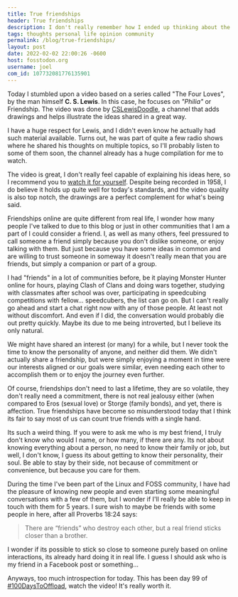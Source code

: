 ```yaml
---
title: True friendships
header: True friendships
description: I don't really remember how I ended up thinking about the friends I have, the meaning of true friendship and the contrast with online interactions
tags: thoughts personal life opinion community
permalink: /blog/true-friendships/
layout: post
date: 2022-02-02 22:00:26 -0600
host: fosstodon.org
username: joel
com_id: 107732081776135901
---
```


Today I stumbled upon a video based on a series called "The Four Loves", by the man himself **C. S. Lewis**. In this case, he focuses on *"Philia"* or Friendship. The video was done by [CSLewisDoodle](https://www.youtube.com/channel/UCw-kYN6wWXWDyp_lB0wnlxw), a channel that adds drawings and helps illustrate the ideas shared in a great way.

I have a huge respect for Lewis, and I didn't even know he actually had such material available. Turns out, he was part of quite a few radio shows where he shared his thoughts on multiple topics, so I'll probably listen to some of them soon, the channel already has a huge compilation for me to watch.

The video is great, I don't really feel capable of explaining his ideas here, so I recommend you to [watch it for yourself](https://youtube.com/watch?v=3hM4izbColg). Despite being recorded in 1958, I do believe it holds up quite well for today's standards, and the video quality is also top notch, the drawings are a perfect complement for what's being said.

Friendships online are quite different from real life, I wonder how many people I've talked to due to this blog or just in other communities that I am a part of I could consider a friend. I, as well as many others, feel pressured to call someone a friend simply because you don't dislike someone, or enjoy talking with them. But just because you have some ideas in common and are willing to trust someone in someway it doesn't really mean that you are friends, but simply a companion or part of a group.

I had "friends" in a lot of communities before, be it playing Monster Hunter online for hours, playing Clash of Clans and doing wars together, studying with classmates after school was over, participating in speedcubing competitions with fellow... speedcubers, the list can go on. But I can't really go ahead and start a chat right now with any of those people. At least not without discomfort. And even if I did, the conversation would probably die out pretty quickly. Maybe its due to me being introverted, but I believe its only natural.

We might have shared an interest (or many) for a while, but I never took the time to know the personality of anyone, and neither did them. We didn't actually share a friendship, but were simply enjoying a moment in time were our interests aligned or our goals were similar, even needing each other to accomplish them or to enjoy the journey even further. 

Of course, friendships don't need to last a lifetime, they are so volatile, they don't really need a commitment, there is not real jealousy either (when compared to Eros (sexual love) or Storge (family bonds), and yet, there is affection. True friendships have become so misunderstood today that I think its fair to say most of us can count true friends with a single hand.

Its such a weird thing. If you were to ask me who is my best friend, I truly don't know who would I name, or how many, if there are any. Its not about knowing everything about a person, no need to know their family or job, but well, I don't know, I guess its about getting to know their personality, their soul. Be able to stay by their side, not because of commitment or convenience, but because you care for them.

During the time I've been part of the Linux and FOSS community, I have had the pleasure of knowing new people and even starting some meaningful conversations with a few of them, but I wonder if I'll really be able to keep in touch with them for 5 years. I sure wish to maybe be friends with some people in here, after all Proverbs 18:24 says:

> There are “friends” who destroy each other, 
> but a real friend sticks closer than a brother.

I wonder if its possible to stick so close to someone purely based on online interactions, its already hard doing it in real life. I guess I should ask who is my friend in a Facebook post or something...

Anyways, too much introspection for today. This has been day 99 of [#100DaysToOffload](https://100daystooffload.com), watch the video! It's really worth it.
